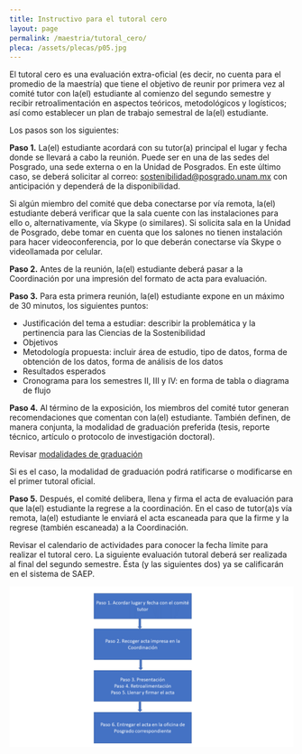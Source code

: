 ```yaml
---
title: Instructivo para el tutoral cero
layout: page
permalink: /maestria/tutoral_cero/
pleca: /assets/plecas/p05.jpg
---
```



El tutoral cero es una evaluación extra-oficial (es decir, no cuenta para el promedio de la maestría) 
que tiene el objetivo de reunir por primera vez al comité tutor con la(el) estudiante al comienzo del 
segundo semestre y recibir retroalimentación en aspectos teóricos, metodológicos y logísticos; así como 
establecer un plan de trabajo semestral de la(el) estudiante. 

Los pasos son los siguientes:

**Paso 1.** La(el) estudiante acordará con su tutor(a) principal el lugar y fecha donde se llevará a cabo la reunión. 
Puede ser en una de las sedes del Posgrado, una sede externa o en la Unidad de Posgrados. 
En este último caso, se deberá solicitar al correo: <sostenibilidad@posgrado.unam.mx> 
con anticipación y dependerá de la disponibilidad. 

Si algún miembro del comité que deba conectarse por vía remota, la(el) estudiante deberá verificar que la sala 
cuente con las instalaciones para ello o, alternativamente, vía Skype (o similares). Si solicita sala en la Unidad 
de Posgrado, debe tomar en cuenta que los salones no tienen instalación para hacer videoconferencia, por lo que 
deberán conectarse vía Skype o videollamada por celular. 

**Paso 2.** Antes de la reunión, la(el) estudiante deberá pasar a la Coordinación por una impresión del formato de 
acta para evaluación.

**Paso 3.** Para esta primera reunión, la(el) estudiante expone en un máximo de 30 minutos, los siguientes puntos:

 - Justificación del tema a estudiar: describir la problemática y la pertinencia para las Ciencias de la Sostenibilidad
 - Objetivos
 - Metodología propuesta: incluir área de estudio, tipo de datos, forma de obtención de los datos, forma de análisis de 
   los datos
 - Resultados esperados
 - Cronograma para los semestres II, III y IV: en forma de tabla o diagrama de flujo

**Paso 4.** Al término de la exposición, los miembros del comité tutor generan recomendaciones que comentan con la(el) 
estudiante. También definen, de manera conjunta, la modalidad de graduación preferida (tesis, reporte técnico, artículo 
o protocolo de investigación doctoral). 

Revisar [modalidades de graduación](/maestria/modalidades_graduacion/)

Si es el caso, la modalidad de graduación podrá ratificarse o modificarse en el primer tutoral oficial.

**Paso 5.** Después, el comité delibera, llena y firma el acta de evaluación para que la(el) estudiante la regrese a 
la coordinación. En el caso de tutor(a)s vía remota, la(el) estudiante le enviará el acta escaneada para que la firme y 
la regrese (también escaneada) a la Coordinación. 

Revisar el calendario de actividades para conocer la fecha límite para realizar el tutoral cero. La siguiente evaluación tutoral deberá ser realizada al final del segundo semestre. Ésta (y las siguientes dos) ya se calificarán en el sistema de SAEP. 

![Diagrama de procedimiento para tutoral cero](diagrama_tutoral_cero.png)
